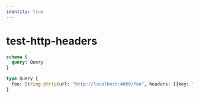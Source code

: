 ```yaml
---
identity: true
---
```


# test-http-headers

```graphql @config
schema {
  query: Query
}

type Query {
  foo: String @http(url: "http://localhost:4000/foo", headers: [{key: "foo", value: "bar"}])
}
```

